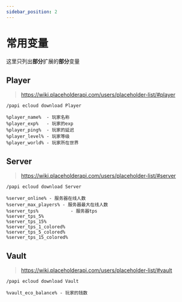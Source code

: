 ```yaml
---
sidebar_position: 2
---
```


# 常用变量

这里只列出**部分**扩展的**部分**变量

## Player
> https://wiki.placeholderapi.com/users/placeholder-list/#player
```
/papi ecloud download Player
```

```
%player_name%  - 玩家名称
%player_exp%   - 玩家的exp
%player_ping%  - 玩家的延迟
%player_level% - 玩家等级
%player_world% - 玩家所在世界
```

## Server
> https://wiki.placeholderapi.com/users/placeholder-list/#server
```
/papi ecloud download Server
```

```
%server_online% - 服务器在线人数
%server_max_players% - 服务器最大在线人数
%server_tps%            - 服务器tps
%server_tps_5%
%server_tps_15%
%server_tps_1_colored%
%server_tps_5_colored%
%server_tps_15_colored%
```

## Vault
> https://wiki.placeholderapi.com/users/placeholder-list/#vault
```
/papi ecloud download Vault
```

```
%vault_eco_balance% - 玩家的钱数
```